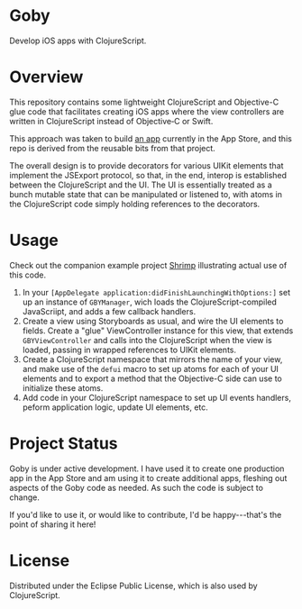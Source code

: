 Goby
====

Develop iOS apps with ClojureScript.

Overview
========

This repository contains some lightweight ClojureScript and Objective-C glue code that facilitates creating iOS apps where the view controllers are written in ClojureScript instead of Objective‑C or Swift.

This approach was taken to build [an app](http://fikesfarm.com/cc/) currently in the App Store, and this repo is derived from the reusable bits from that project.

The overall design is to provide decorators for various UIKit elements that implement the JSExport protocol, so that, in the end, interop is established between the ClojureScript and the UI. The UI is essentially treated as a bunch mutable state that can be manipulated or listened to, with atoms in the ClojureScript code simply holding references to the decorators.

Usage
=====

Check out the companion example project [Shrimp](https://github.com/mfikes/shrimp) illustrating actual use of this code.

1. In your `[AppDelegate application:didFinishLaunchingWithOptions:]` set up an instance of `GBYManager`, wich loads the ClojureScript-compiled JavaScriipt, and adds a few callback handlers.
2. Create a view using Storyboards as usual, and wire the UI elements to fields. Create a "glue" ViewController instance for this view, that extends `GBYViewController` and calls into the ClojureScript when the view is loaded, passing in wrapped references to UIKit elements.
3. Create a ClojureScript namespace that mirrors the name of your view, and make use of the `defui` macro to set up atoms for each of your UI elements and to export a method that the Objective-C side can use to initialize these atoms.
4. Add code in your ClojureScript namespace to set up UI events handlers, peform application logic, update UI elements, etc.

Project Status
==============

Goby is under active development. I have used it to create one production app in the App Store and am using it to create additional apps, fleshing out aspects of the Goby code as needed. As such the code is subject to change.

If you'd like to use it, or would like to contribute, I'd be happy---that's the point of sharing it here!

License
=======

Distributed under the Eclipse Public License, which is also used by ClojureScript.
